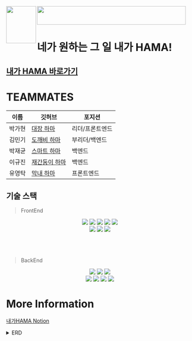 <img align='left' src='https://user-images.githubusercontent.com/95837382/161722926-58161573-7ecd-4aa2-9937-de5dba7e3ac5.png' width='80' height='100'/>
<img align='center' src="https://user-images.githubusercontent.com/95837382/161723257-86dea2f6-4238-4860-a0fb-aa8d2ac13ce1.png" width="400" height="50"/>
<br/>

# 네가 원하는 그 일 내가 HAMA! 



## [내가 HAMA 바로가기](https://www.i-hama.xyz/)

# TEAMMATES

이름 | 깃허브 | 포지션
 ---|---|---|
박가현 | [대장 하마](https://github.com/GAHYUN-P) | 리더/프론트엔드
김민기 | [도깨비 하마](https://github.com/rlaalsrl715) | 부리더/백엔드
박재균 | [스마트 하마](https://github.com/JaeGyoon) | 백엔드
이규진 | [재간둥이 하마](https://github.com/Dean404) | 백엔드
유영탁 | [막내 하마](https://github.com/youngtakyoo) | 프론트엔드

## 기술 스택
>FrontEnd
<div align='center'>
    <img src="https://img.shields.io/badge/html-E34F26?style=for-the-badge&logo=html5&logoColor=white">
    <img src="https://img.shields.io/badge/css-1572B6?style=for-the-badge&logo=css3&logoColor=white">
    <img src="https://img.shields.io/badge/javascript-F7DF1E?style=for-the-badge&logo=javascript&logoColor=black">
    <img src="https://img.shields.io/badge/react-61DAFB?style=for-the-badge&logo=react&logoColor=black">
    <img src="https://img.shields.io/badge/redux-764ABC?style=for-the-badge&logo=redux&logoColor=black">
    <br/>
    <img src="https://img.shields.io/badge/figma-F24E1E?style=for-the-badge&logo=figma&logoColor=black">
    <img src="https://img.shields.io/badge/aws-232F3E?style=for-the-badge&logo=aws&logoColor=black">
    <img src="https://img.shields.io/badge/github-181717?style=for-the-badge&logo=github&logoColor=black">
</div>
    <br/>    <br/>    <br/>

>BackEnd
<div align='center' >
    <img src="https://img.shields.io/badge/java-007396?style=for-the-badge&logo=java&logoColor=white">
    <img src="https://img.shields.io/badge/spring-6DB33F?style=for-the-badge&logo=spring&logoColor=white">
    <img src="https://img.shields.io/badge/springboot-6DB33F?style=for-the-badge&logo=springboot&logoColor=black">
    <br/>
    <img src="https://img.shields.io/badge/gradle-02303A?style=for-the-badge&logo=gradle&logoColor=black">
    <img src="https://img.shields.io/badge/mysql-4479A1?style=for-the-badge&logo=mysql&logoColor=black">
    <img src="https://img.shields.io/badge/aws-232F3E?style=for-the-badge&logo=aws&logoColor=black">
    <img src="https://img.shields.io/badge/github-181717?style=for-the-badge&logo=github&logoColor=black">
</div>

# More Information

[내가HAMA Notion](https://www.notion.so/ccfcaddf2ecd4548ae01e35144a9da2b)

<details>
<summary>ERD</summary>
<div markdown="1">

![mysql](https://user-images.githubusercontent.com/95837382/161892413-e4827955-0f91-431e-8c1e-3b5415fc02cb.png)

</div>
</details>